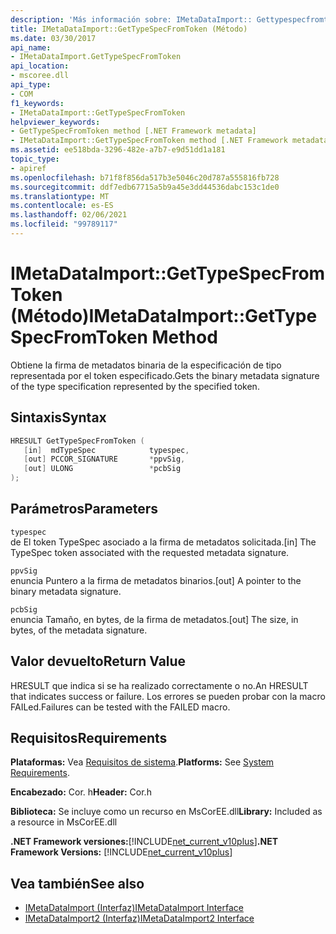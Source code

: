 ```yaml
---
description: 'Más información sobre: IMetaDataImport:: Gettypespecfromtoken ((método)'
title: IMetaDataImport::GetTypeSpecFromToken (Método)
ms.date: 03/30/2017
api_name:
- IMetaDataImport.GetTypeSpecFromToken
api_location:
- mscoree.dll
api_type:
- COM
f1_keywords:
- IMetaDataImport::GetTypeSpecFromToken
helpviewer_keywords:
- GetTypeSpecFromToken method [.NET Framework metadata]
- IMetaDataImport::GetTypeSpecFromToken method [.NET Framework metadata]
ms.assetid: ee518bda-3296-482e-a7b7-e9d51dd1a181
topic_type:
- apiref
ms.openlocfilehash: b71f8f856da517b3e5046c20d787a555816fb728
ms.sourcegitcommit: ddf7edb67715a5b9a45e3dd44536dabc153c1de0
ms.translationtype: MT
ms.contentlocale: es-ES
ms.lasthandoff: 02/06/2021
ms.locfileid: "99789117"
---
```

# <a name="imetadataimportgettypespecfromtoken-method"></a><span data-ttu-id="233a4-103">IMetaDataImport::GetTypeSpecFromToken (Método)</span><span class="sxs-lookup"><span data-stu-id="233a4-103">IMetaDataImport::GetTypeSpecFromToken Method</span></span>

<span data-ttu-id="233a4-104">Obtiene la firma de metadatos binaria de la especificación de tipo representada por el token especificado.</span><span class="sxs-lookup"><span data-stu-id="233a4-104">Gets the binary metadata signature of the type specification represented by the specified token.</span></span>  
  
## <a name="syntax"></a><span data-ttu-id="233a4-105">Sintaxis</span><span class="sxs-lookup"><span data-stu-id="233a4-105">Syntax</span></span>  
  
```cpp  
HRESULT GetTypeSpecFromToken (
   [in]  mdTypeSpec            typespec,
   [out] PCCOR_SIGNATURE       *ppvSig,
   [out] ULONG                 *pcbSig  
);  
```  
  
## <a name="parameters"></a><span data-ttu-id="233a4-106">Parámetros</span><span class="sxs-lookup"><span data-stu-id="233a4-106">Parameters</span></span>  

 `typespec`  
 <span data-ttu-id="233a4-107">de El token TypeSpec asociado a la firma de metadatos solicitada.</span><span class="sxs-lookup"><span data-stu-id="233a4-107">[in] The TypeSpec token associated with the requested metadata signature.</span></span>  
  
 `ppvSig`  
 <span data-ttu-id="233a4-108">enuncia Puntero a la firma de metadatos binarios.</span><span class="sxs-lookup"><span data-stu-id="233a4-108">[out] A pointer to the binary metadata signature.</span></span>  
  
 `pcbSig`  
 <span data-ttu-id="233a4-109">enuncia Tamaño, en bytes, de la firma de metadatos.</span><span class="sxs-lookup"><span data-stu-id="233a4-109">[out] The size, in bytes, of the metadata signature.</span></span>  
  
## <a name="return-value"></a><span data-ttu-id="233a4-110">Valor devuelto</span><span class="sxs-lookup"><span data-stu-id="233a4-110">Return Value</span></span>  

 <span data-ttu-id="233a4-111">HRESULT que indica si se ha realizado correctamente o no.</span><span class="sxs-lookup"><span data-stu-id="233a4-111">An HRESULT that indicates success or failure.</span></span> <span data-ttu-id="233a4-112">Los errores se pueden probar con la macro FAILed.</span><span class="sxs-lookup"><span data-stu-id="233a4-112">Failures can be tested with the FAILED macro.</span></span>  
  
## <a name="requirements"></a><span data-ttu-id="233a4-113">Requisitos</span><span class="sxs-lookup"><span data-stu-id="233a4-113">Requirements</span></span>  

 <span data-ttu-id="233a4-114">**Plataformas:** Vea [Requisitos de sistema](../../get-started/system-requirements.md).</span><span class="sxs-lookup"><span data-stu-id="233a4-114">**Platforms:** See [System Requirements](../../get-started/system-requirements.md).</span></span>  
  
 <span data-ttu-id="233a4-115">**Encabezado:** Cor. h</span><span class="sxs-lookup"><span data-stu-id="233a4-115">**Header:** Cor.h</span></span>  
  
 <span data-ttu-id="233a4-116">**Biblioteca:** Se incluye como un recurso en MsCorEE.dll</span><span class="sxs-lookup"><span data-stu-id="233a4-116">**Library:** Included as a resource in MsCorEE.dll</span></span>  
  
 <span data-ttu-id="233a4-117">**.NET Framework versiones:**[!INCLUDE[net_current_v10plus](../../../../includes/net-current-v10plus-md.md)]</span><span class="sxs-lookup"><span data-stu-id="233a4-117">**.NET Framework Versions:** [!INCLUDE[net_current_v10plus](../../../../includes/net-current-v10plus-md.md)]</span></span>  
  
## <a name="see-also"></a><span data-ttu-id="233a4-118">Vea también</span><span class="sxs-lookup"><span data-stu-id="233a4-118">See also</span></span>

- [<span data-ttu-id="233a4-119">IMetaDataImport (Interfaz)</span><span class="sxs-lookup"><span data-stu-id="233a4-119">IMetaDataImport Interface</span></span>](imetadataimport-interface.md)
- [<span data-ttu-id="233a4-120">IMetaDataImport2 (Interfaz)</span><span class="sxs-lookup"><span data-stu-id="233a4-120">IMetaDataImport2 Interface</span></span>](imetadataimport2-interface.md)
